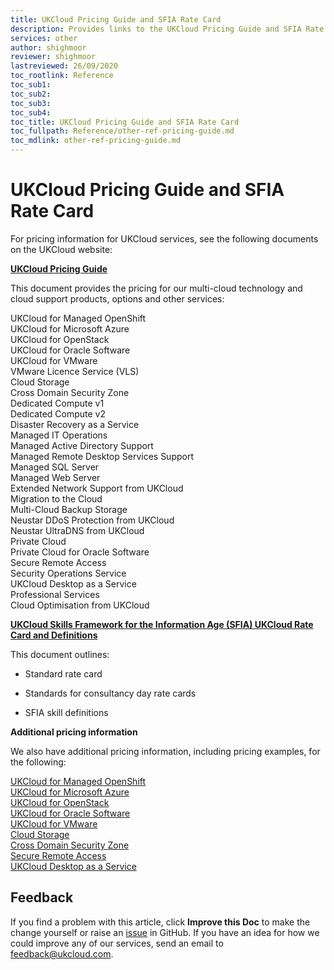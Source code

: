 ```yaml
---
title: UKCloud Pricing Guide and SFIA Rate Card
description: Provides links to the UKCloud Pricing Guide and SFIA Rate Card
services: other
author: shighmoor
reviewer: shighmoor
lastreviewed: 26/09/2020
toc_rootlink: Reference
toc_sub1: 
toc_sub2:
toc_sub3:
toc_sub4:
toc_title: UKCloud Pricing Guide and SFIA Rate Card
toc_fullpath: Reference/other-ref-pricing-guide.md
toc_mdlink: other-ref-pricing-guide.md
---
```


# UKCloud Pricing Guide and SFIA Rate Card

For pricing information for UKCloud services, see the following documents on the UKCloud website:

**[UKCloud Pricing Guide](https://ukcloud.com/pricing-guide)**

This document provides the pricing for our multi-cloud technology and cloud support products, options and other services:

UKCloud for Managed OpenShift<br>
UKCloud for Microsoft Azure<br>
UKCloud for OpenStack<br>
UKCloud for Oracle Software<br>
UKCloud for VMware<br>
VMware Licence Service (VLS)<br>
Cloud Storage<br>
Cross Domain Security Zone<br>
Dedicated Compute v1<br>
Dedicated Compute v2<br>
Disaster Recovery as a Service<br>
Managed IT Operations<br>
Managed Active Directory Support<br>
Managed Remote Desktop Services Support<br>
Managed SQL Server<br>
Managed Web Server<br>
Extended Network Support from UKCloud<br>
Migration to the Cloud<br>
Multi-Cloud Backup Storage<br>
Neustar DDoS Protection from UKCloud<br>
Neustar UltraDNS from UKCloud<br>
Private Cloud<br>
Private Cloud for Oracle Software<br>
Secure Remote Access<br>
Security Operations Service<br>
UKCloud Desktop as a Service<br>
Professional Services<br>
Cloud Optimisation from UKCloud

**[UKCloud Skills Framework for the Information Age (SFIA) UKCloud Rate Card and Definitions](http://www.ukcloud.com/sfia)**

This document outlines:

- Standard rate card

- Standards for consultancy day rate cards

- SFIA skill definitions

**Additional pricing information**

We also have additional pricing information, including pricing examples, for the following:

[UKCloud for Managed OpenShift](../openshift/oshift-ref-pricing.md)<br>
[UKCloud for Microsoft Azure](../azure/azs-ref-pricing.md)<br>
[UKCloud for OpenStack](../openstack/ostack-ref-pricing.md)<br>
[UKCloud for Oracle Software](../oracle/orcl-ref-pricing.md)<br>
[UKCloud for VMware](../vmware/vmw-ref-pricing.md)<br>
[Cloud Storage](../cloud-storage/cs-ref-pricing.md)<br>
[Cross Domain Security Zone](../cdsz/cdsz-ref-pricing.md)<br>
[Secure Remote Access](../sra/sra-ref-pricing.md)<br>
[UKCloud Desktop as a Service](../daas/daas-ref-pricing.md)

## Feedback

If you find a problem with this article, click **Improve this Doc** to make the change yourself or raise an [issue](https://github.com/UKCloud/documentation/issues) in GitHub. If you have an idea for how we could improve any of our services, send an email to <feedback@ukcloud.com>.
